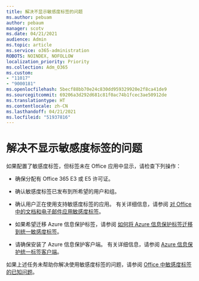 ```yaml
---
title: 解决不显示敏感度标签的问题
ms.author: pebuam
author: pebaum
manager: scotv
ms.date: 04/21/2021
audience: Admin
ms.topic: article
ms.service: o365-administration
ROBOTS: NOINDEX, NOFOLLOW
localization_priority: Priority
ms.collection: Adm_O365
ms.custom:
- "11017"
- "9000181"
ms.openlocfilehash: 5becf88bb70e24c830dd959329920e2f8ca41de9
ms.sourcegitcommit: 69206a3d292d681c81f0ac74b1fcec3ae50912de
ms.translationtype: HT
ms.contentlocale: zh-CN
ms.lasthandoff: 04/21/2021
ms.locfileid: "51937816"
---
```

# <a name="troubleshoot-sensitivity-labels-not-appearing"></a>解决不显示敏感度标签的问题

如果配置了敏感度标签，但标签未在 Office 应用中显示，请检查下列操作：

- 确保分配有 Office 365 E3 或 E5 许可证。

- 确认敏感度标签已发布到所希望的用户和组。

- 确认用户正在使用支持敏感度标签的应用。 有关详细信息，请参阅 [对 Office 中的文档和电子邮件应用敏感度标签](https://go.microsoft.com/fwlink/?linkid=2106446)。

- 如果希望迁移 Azure 信息保护标签，请参阅 [如何将 Azure 信息保护标签迁移到统一敏感度标签](https://go.microsoft.com/fwlink/?linkid=2106056)。

- 请确保安装了 Azure 信息保护客户端。 有关详细信息，请参阅 [Azure 信息保护统一标签客户端](https://go.microsoft.com/fwlink/?linkid=2106374)。

如果上述任务未帮助你解决使用敏感度标签的问题，请参阅 [Office 中敏感度标签的已知问题](https://go.microsoft.com/fwlink/?linkid=2106447)。